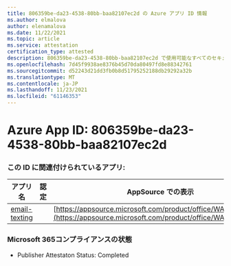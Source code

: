 ```yaml
---
title: 806359be-da23-4538-80bb-baa82107ec2d の Azure アプリ ID 情報
ms.author: elmalova
author: elenamalova
ms.date: 11/22/2021
ms.topic: article
ms.service: attestation
certification_type: attested
description: 806359be-da23-4538-80bb-baa82107ec2d で使用可能なすべてのセキュリティおよびコンプライアンス情報。
ms.openlocfilehash: 7d45f9938ae8376b45d70da80497fd8e88342761
ms.sourcegitcommit: d52243d21dd3fb0b8d51795252188db29292a32b
ms.translationtype: MT
ms.contentlocale: ja-JP
ms.lasthandoff: 11/23/2021
ms.locfileid: "61146353"
---
```

# <a name="azure-app-id-806359be-da23-4538-80bb-baa82107ec2d"></a>Azure App ID: 806359be-da23-4538-80bb-baa82107ec2d


### <a name="apps-associated-with-this-id"></a>この ID に関連付けられているアプリ:
| **アプリ名** | **認定** | **AppSource での表示** |
|--------------|---------------|-----------------------|
| [email-texting](https://docs.microsoft.com/microsoft-365-app-certification/forward/WA200003086) |  | [https://appsource.microsoft.com/product/office/WA200003086](https://appsource.microsoft.com/product/office/WA200003086) |

### <a name="microsoft-365-app-compliance-status"></a>Microsoft 365コンプライアンスの状態
- Publisher Attestaton Status: Completed
